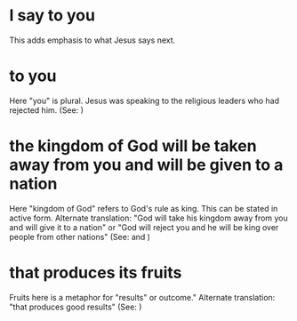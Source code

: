 
# I say to you
This adds emphasis to what Jesus says next.

# to you
Here "you" is plural. Jesus was speaking to the religious leaders who had rejected him. (See: )

# the kingdom of God will be taken away from you and will be given to a nation
Here "kingdom of God" refers to God's rule as king. This can be stated in active form. Alternate translation: "God will take his kingdom away from you and will give it to a nation" or "God will reject you and he will be king over people from other nations" (See:  and )

# that produces its fruits
Fruits here is a metaphor for "results" or outcome." Alternate translation: "that produces good results" (See: )